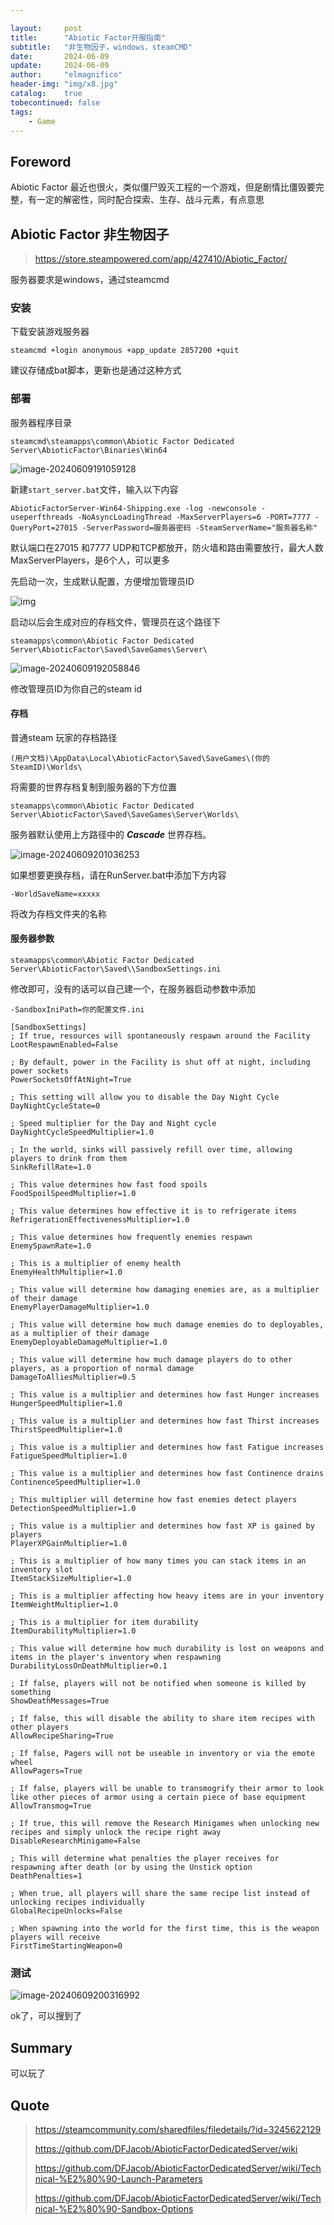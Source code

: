 ```yaml
---

layout:     post
title:      "Abiotic Factor开服指南"
subtitle:   "非生物因子，windows，steamCMD"
date:       2024-06-09
update:     2024-06-09
author:     "elmagnifico"
header-img: "img/x8.jpg"
catalog:    true
tobecontinued: false
tags:
    - Game
---
```


## Foreword

Abiotic Factor 最近也很火，类似僵尸毁灭工程的一个游戏，但是剧情比僵毁要完整，有一定的解密性，同时配合探索、生存、战斗元素，有点意思



## Abiotic Factor 非生物因子

> https://store.steampowered.com/app/427410/Abiotic_Factor/

服务器要求是windows，通过steamcmd



### 安装

下载安装游戏服务器

```
steamcmd +login anonymous +app_update 2857200 +quit  
```

建议存储成bat脚本，更新也是通过这种方式



###  部署

服务器程序目录

```
steamcmd\steamapps\common\Abiotic Factor Dedicated Server\AbioticFactor\Binaries\Win64
```



![image-20240609191059128](https://img.elmagnifico.tech/static/upload/elmagnifico/202406091911218.png)



新建`start_server.bat`文件，输入以下内容

```
AbioticFactorServer-Win64-Shipping.exe -log -newconsole -useperfthreads -NoAsyncLoadingThread -MaxServerPlayers=6 -PORT=7777 -QueryPort=27015 -ServerPassword=服务器密码 -SteamServerName="服务器名称"

```

默认端口在27015 和7777 UDP和TCP都放开，防火墙和路由需要放行，最大人数MaxServerPlayers，是6个人，可以更多



先启动一次，生成默认配置，方便增加管理员ID

![img](https://img.elmagnifico.tech/static/upload/elmagnifico/202406091919731.png)

启动以后会生成对应的存档文件，管理员在这个路径下

```
steamapps\common\Abiotic Factor Dedicated Server\AbioticFactor\Saved\SaveGames\Server\
```

![image-20240609192058846](https://img.elmagnifico.tech/static/upload/elmagnifico/202406091920877.png)

修改管理员ID为你自己的steam id



#### 存档

普通steam 玩家的存档路径

```
(用户文档)\AppData\Local\AbioticFactor\Saved\SaveGames\(你的SteamID)\Worlds\
```

将需要的世界存档复制到服务器的下方位置

```
steamapps\common\Abiotic Factor Dedicated Server\AbioticFactor\Saved\SaveGames\Server\Worlds\
```

服务器默认使用上方路径中的 ***Cascade*** 世界存档。

![image-20240609201036253](https://img.elmagnifico.tech/static/upload/elmagnifico/202406092010285.png)

如果想要更换存档，请在RunServer.bat中添加下方内容

```
-WorldSaveName=xxxxx
```

将改为存档文件夹的名称



#### 服务器参数

```
steamapps\common\Abiotic Factor Dedicated Server\AbioticFactor\Saved\\SandboxSettings.ini
```

修改即可，没有的话可以自己建一个，在服务器启动参数中添加

```
-SandboxIniPath=你的配置文件.ini
```



```
[SandboxSettings]
; If true, resources will spontaneously respawn around the Facility
LootRespawnEnabled=False

; By default, power in the Facility is shut off at night, including power sockets
PowerSocketsOffAtNight=True

; This setting will allow you to disable the Day Night Cycle
DayNightCycleState=0

; Speed multiplier for the Day and Night cycle
DayNightCycleSpeedMultiplier=1.0

; In the world, sinks will passively refill over time, allowing players to drink from them
SinkRefillRate=1.0

; This value determines how fast food spoils
FoodSpoilSpeedMultiplier=1.0

; This value determines how effective it is to refrigerate items
RefrigerationEffectivenessMultiplier=1.0

; This value determines how frequently enemies respawn
EnemySpawnRate=1.0

; This is a multiplier of enemy health
EnemyHealthMultiplier=1.0

; This value will determine how damaging enemies are, as a multiplier of their damage
EnemyPlayerDamageMultiplier=1.0

; This value will determine how much damage enemies do to deployables, as a multiplier of their damage
EnemyDeployableDamageMultiplier=1.0

; This value will determine how much damage players do to other players, as a proportion of normal damage
DamageToAlliesMultiplier=0.5

; This value is a multiplier and determines how fast Hunger increases
HungerSpeedMultiplier=1.0

; This value is a multiplier and determines how fast Thirst increases
ThirstSpeedMultiplier=1.0

; This value is a multiplier and determines how fast Fatigue increases
FatigueSpeedMultiplier=1.0

; This value is a multiplier and determines how fast Continence drains
ContinenceSpeedMultiplier=1.0

; This multiplier will determine how fast enemies detect players
DetectionSpeedMultiplier=1.0

; This value is a multiplier and determines how fast XP is gained by players
PlayerXPGainMultiplier=1.0

; This is a multiplier of how many times you can stack items in an inventory slot
ItemStackSizeMultiplier=1.0

; This is a multiplier affecting how heavy items are in your inventory
ItemWeightMultiplier=1.0

; This is a multiplier for item durability
ItemDurabilityMultiplier=1.0

; This value will determine how much durability is lost on weapons and items in the player's inventory when respawning
DurabilityLossOnDeathMultiplier=0.1

; If false, players will not be notified when someone is killed by something
ShowDeathMessages=True

; If false, this will disable the ability to share item recipes with other players
AllowRecipeSharing=True

; If false, Pagers will not be useable in inventory or via the emote wheel
AllowPagers=True

; If false, players will be unable to transmogrify their armor to look like other pieces of armor using a certain piece of base equipment
AllowTransmog=True

; If true, this will remove the Research Minigames when unlocking new recipes and simply unlock the recipe right away
DisableResearchMinigame=False

; This will determine what penalties the player receives for respawning after death (or by using the Unstick option
DeathPenalties=1

; When true, all players will share the same recipe list instead of unlocking recipes individually
GlobalRecipeUnlocks=False

; When spawning into the world for the first time, this is the weapon players will receive
FirstTimeStartingWeapon=0
```



### 测试

![image-20240609200316992](https://img.elmagnifico.tech/static/upload/elmagnifico/202406092003052.png)

ok了，可以搜到了



## Summary

可以玩了



## Quote

> https://steamcommunity.com/sharedfiles/filedetails/?id=3245622129
>
> https://github.com/DFJacob/AbioticFactorDedicatedServer/wiki
>
> https://github.com/DFJacob/AbioticFactorDedicatedServer/wiki/Technical-%E2%80%90-Launch-Parameters
>
> https://github.com/DFJacob/AbioticFactorDedicatedServer/wiki/Technical-%E2%80%90-Sandbox-Options
